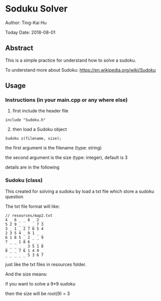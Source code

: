 # Soduku Solver
Author: Ting-Kai Hu

Today Date: 2018-08-01

## Abstract
This is a simple practice for understand how to solve a sudoku.

To understand more about Sudoku: https://en.wikipedia.org/wiki/Sudoku

## Usage
### Instructions (in your main.cpp or any where else)
1. first include the header file
 ```
 include "Sudoku.h"
 ```
2. then load a Sudoku object
 ```
 Sudoku s(filename, size);
 ```
the first argument is the filename (type: string)

the second argument is the size (type: integer), default is 3

details are in the following

### Sudoku (class)
This created for solving a sudoku by load a txt file which store a sudoku question

The txt file format will like:
 ```
 // resources/map2.txt
 4 _ 6 _ _ 8 _ 2 _
 5 2 9 _ _ _ _ 7 3
 3 _ 1 _ 2 7 6 5 4
 2 3 5 4 _ 9 1 _ _
 6 1 8 5 _ 2 _ _ 9
 7 _ _ 1 8 6 _ _ _
 _ _ _ _ _ 3 5 1 8
 8 _ _ 7 6 1 4 9 _
 _ _ _ _ _ 5 3 6 7
 ```
just like the txt files in resources folder.

And the size means:

if you want to solve a 9*9 sudoku

then the size will be root(9) = 3


